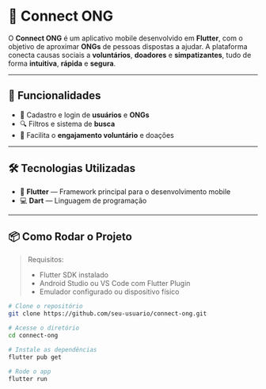 # 📱 Connect ONG

O **Connect ONG** é um aplicativo mobile desenvolvido em **Flutter**, com o objetivo de aproximar **ONGs** de pessoas dispostas a ajudar. A plataforma conecta causas sociais a **voluntários**, **doadores** e **simpatizantes**, tudo de forma **intuitiva**, **rápida** e **segura**.

---

## 🚀 Funcionalidades

- 🧾 Cadastro e login de **usuários** e **ONGs**
- 🔍 Filtros e sistema de **busca**
- 🤝 Facilita o **engajamento voluntário** e doações

---

## 🛠️ Tecnologias Utilizadas

- 🧩 **Flutter** — Framework principal para o desenvolvimento mobile
- 💻 **Dart** — Linguagem de programação

---

## 📦 Como Rodar o Projeto

> Requisitos:
> - Flutter SDK instalado
> - Android Studio ou VS Code com Flutter Plugin
> - Emulador configurado ou dispositivo físico

```bash
# Clone o repositório
git clone https://github.com/seu-usuario/connect-ong.git

# Acesse o diretório
cd connect-ong

# Instale as dependências
flutter pub get

# Rode o app
flutter run
